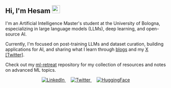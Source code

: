 ## Hi, I'm Hesam <img src="https://media.giphy.com/media/hvRJCLFzcasrR4ia7z/giphy.gif" width="25">

I'm an Artificial Intelligence Master's student at the University of Bologna, especializing in large language models (LLMs), deep learning, and open-source AI.

Currently, I'm focused on post-training LLMs and dataset curation, building applications for AI, and sharing what I learn through [blogs](https://huggingface.co/hesamation) and my [X [Twitter]](https://x.com/Hesamation).

Check out my [ml-retreat](https://github.com/hesamsheikh/ml-retreat) repository for my collection of resources and notes on advanced ML topics.


<div align="center">
  <a href="https://www.linkedin.com/in/hesamsheikh/">
    <img src="https://img.shields.io/badge/LinkedIn-0077B5?style=for-the-badge&logo=linkedin&logoColor=white" alt="LinkedIn"/>
  </a>
  &nbsp;&nbsp;&nbsp;
  <a href="https://x.com/Hesamation">
    <img src="https://img.shields.io/badge/Twitter-000000?style=for-the-badge&logo=x&logoColor=white" alt="Twitter"/>
  </a>
  &nbsp;&nbsp;&nbsp;
  <a href="https://huggingface.co/hesamation">
    <img src="https://img.shields.io/badge/🤗_HuggingFace-FFD21E?style=for-the-badge" alt="HuggingFace"/>
  </a>
</div>

